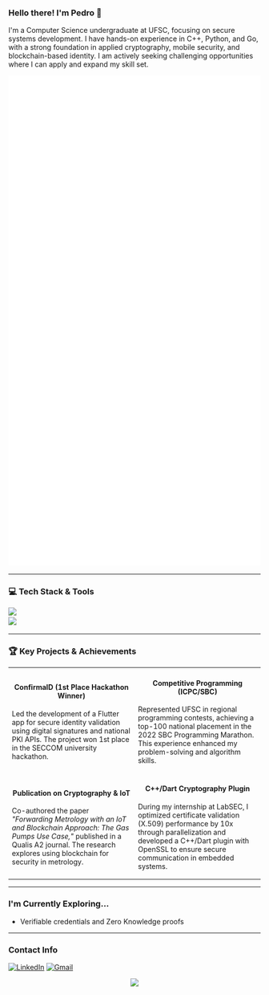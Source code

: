### Hello there! I'm Pedro 👋

<p align="left">
  I'm a Computer Science undergraduate at UFSC, focusing on secure systems development. I have hands-on experience in C++, Python, and Go, with a strong foundation in applied cryptography, mobile security, and blockchain-based identity. I am actively seeking challenging opportunities where I can apply and expand my skill set.
</p>

<!-- The Metrics image will be automatically generated and updated here -->
![Metrics](https://github.com/Soul-Legend/Soul-Legend/blob/main/metrics.svg?v=1)

---

### 💻 Tech Stack & Tools

<p align="left">
  <!-- Language Icons -->
  <a href="https://skillicons.dev">
    <img src="https://skillicons.dev/icons?i=python,go,cpp,c,dart,flutter,js,react,java,kotlin,postgresql" />
  </a>
  <br>
  <!-- Tool Icons -->
  <a href="https://skillicons.dev">
    <img src="https://skillicons.dev/icons?i=git,docker,linux,bash,postman" />
  </a>
</p>

---

### 🏆 Key Projects & Achievements

<table>
  <tr>
    <td width="50%">
      <h4 align="center">ConfirmaID (1st Place Hackathon Winner)</h4>
      <p>Led the development of a Flutter app for secure identity validation using digital signatures and national PKI APIs. The project won 1st place in the SECCOM university hackathon.</p>
      <p align="center">
        <!-- Add a link to the repository here if it's public -->
        <!-- <a href="YOUR_REPOSITORY_LINK">View Project</a> -->
      </p>
    </td>
    <td width="50%">
      <h4 align="center">Competitive Programming (ICPC/SBC)</h4>
      <p>Represented UFSC in regional programming contests, achieving a top-100 national placement in the 2022 SBC Programming Marathon. This experience enhanced my problem-solving and algorithm skills.</p>
    </td>
  </tr>
  <tr>
    <td width="50%">
      <h4 align="center">Publication on Cryptography & IoT</h4>
      <p>Co-authored the paper <em>"Forwarding Metrology with an IoT and Blockchain Approach: The Gas Pumps Use Case,"</em> published in a Qualis A2 journal. The research explores using blockchain for security in metrology.</p>
      <p align="center">
        <!-- Add the link to the publication here -->
        <!-- <a href="PUBLICATION_LINK">Read Paper</a> -->
      </p>
    </td>
    <td width="50%">
      <h4 align="center">C++/Dart Cryptography Plugin</h4>
      <p>During my internship at LabSEC, I optimized certificate validation (X.509) performance by 10x through parallelization and developed a C++/Dart plugin with OpenSSL to ensure secure communication in embedded systems.</p>
    </td>
  </tr>
</table>

---

###  I'm Currently Exploring...

-   Verifiable credentials and Zero Knowledge proofs

---

### Contact Info

<p align="left">
<a href="https://www.linkedin.com/in/pedro-henrique-taglialenha-058491211/" target="_blank"><img src="https://img.shields.io/badge/LinkedIn-0077B5?style=for-the-badge&logo=linkedin&logoColor=white" alt="LinkedIn"></a>
<a href="mailto:phtaglialenha@gmail.com"><img src="https://img.shields.io/badge/Gmail-D14836?style=for-the-badge&logo=gmail&logoColor=white" alt="Gmail"></a>
</p>

<p align="center">
  <img src="https://capsule-render.vercel.app/api?type=waving&color=gradient&height=100&section=footer"/>
</p>
